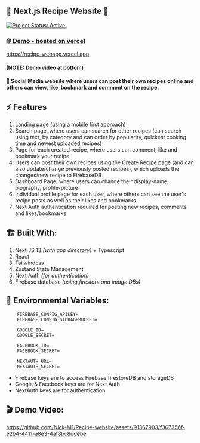 ## 🌭 Next.js Recipe Website 🍕
[![Project Status: Active.](https://www.repostatus.org/badges/latest/active.svg)](https://www.repostatus.org/#active)

### [🌐 Demo - hosted on vercel](https://recipe-webapp.vercel.app) 
https://recipe-webapp.vercel.app

#### (NOTE: Demo video at bottom)

#### 🍔 Social Media website where users can post their own recipes online and others can view, like, bookmark and comment on the recipe.


## ⚡ Features
1. Landing page (using a mobile first approach)
2. Search page, where users can search for other recipes (can search using text, by category and can order by popularity, quickest cooking time and newest uploaded recipes)
3. Page for each created recipe, where users can comment, like and bookmark your recipe
4. Users can post their own recipes using the Create Recipe page (and can also update/change previously posted recipes), which uploads the changes/new recipe to FirebaseDB
5. Dashboard Page, where users can change their display-name, biography, profile-picture
6. Individual profile page for each user, where others can see the user's recipe posts as well as their likes and bookmarks
7. Next Auth authentication required for posting new recipes, comments and likes/bookmarks


## 🏗️ Built With:
1. Next JS 13 _(with app directory)_ + Typescript
2. React
3. Tailwindcss
4. Zustand State Management
5. Next Auth _(for authentication)_
6. Firebase database _(using firestore and image DBs)_


## 🌳 Environmental Variables:
```
    FIREBASE_CONFIG_APIKEY=
    FIREBASE_CONFIG_STORAGEBUCKET=
    
    GOOGLE_ID=
    GOOGLE_SECRET=
    
    FACEBOOK_ID=
    FACEBOOK_SECRET=
    
    NEXTAUTH_URL=
    NEXTAUTH_SECRET=
```

- Firebase keys are to access Firebase firestoreDB and storageDB
- Google & Facebook keys are for Next Auth
- NextAuth keys are for authentication


## 🎬 Demo Video:
https://github.com/Nick-M1/Recipe-website/assets/91367903/f367356f-e2b4-4411-a8e3-4af8bc8ddebe
